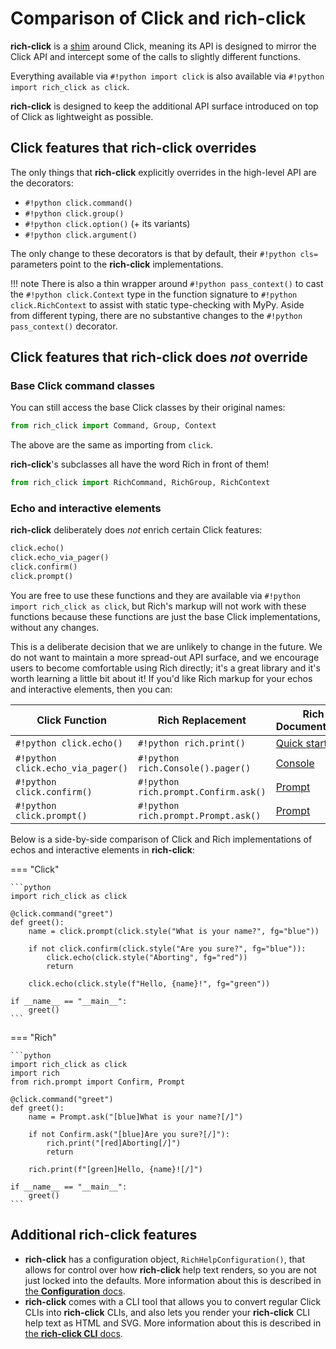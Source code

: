 # Comparison of Click and rich-click

**rich-click** is a [shim](https://en.wikipedia.org/wiki/Shim_(computing)) around Click,
meaning its API is designed to mirror the Click API and intercept some of the calls to slightly different functions.

Everything available via `#!python import click` is also available via `#!python import rich_click as click`.

**rich-click** is designed to keep the additional API surface introduced on top of Click as lightweight as possible.

## Click features that rich-click overrides

The only things that **rich-click** explicitly overrides in the high-level API are the decorators:

- `#!python click.command()`
- `#!python click.group()`
- `#!python click.option()` (+ its variants)
- `#!python click.argument()`

The only change to these decorators is that by default, their `#!python cls=` parameters point to the **rich-click** implementations.

!!! note
    There is also a thin wrapper around `#!python pass_context()` to cast the `#!python click.Context` type in the function signature to `#!python click.RichContext` to assist with static type-checking with MyPy. Aside from different typing, there are no substantive changes to the `#!python pass_context()` decorator.

## Click features that rich-click does _not_ override

### Base Click command classes

You can still access the base Click classes by their original names:

```python
from rich_click import Command, Group, Context
```

The above are the same as importing from `click`.

**rich-click**'s subclasses all have the word Rich in front of them!

```python
from rich_click import RichCommand, RichGroup, RichContext
```

### Echo and interactive elements

**rich-click** deliberately does _not_ enrich certain Click features:

```python
click.echo()
click.echo_via_pager()
click.confirm()
click.prompt()
```

You are free to use these functions and they are available via `#!python import rich_click as click`,
but Rich's markup will not work with these functions because these functions are just the base Click implementations,
without any changes.

This is a deliberate decision that we are unlikely to change in the future.
We do not want to maintain a more spread-out API surface, and we encourage users to become comfortable using Rich directly; it's a great library and it's worth learning a little bit about it!
If you'd like Rich markup for your echos and interactive elements, then you can:

| Click Function                    | Rich Replacement                     | Rich Documentation |
|-----------------------------------|--------------------------------------|---------------|
| `#!python click.echo()`           | `#!python rich.print()`              | [Quick start](https://rich.readthedocs.io/en/stable/introduction.html#quick-start) |
| `#!python click.echo_via_pager()` | `#!python rich.Console().pager()`    | [Console](https://rich.readthedocs.io/en/stable/console.html#paging) |
| `#!python click.confirm()`        | `#!python rich.prompt.Confirm.ask()` | [Prompt](https://rich.readthedocs.io/en/stable/prompt.html) |
| `#!python click.prompt()`         | `#!python rich.prompt.Prompt.ask()`  | [Prompt](https://rich.readthedocs.io/en/stable/prompt.html) |

Below is a side-by-side comparison of Click and Rich implementations of echos and interactive elements in **rich-click**:

=== "Click"

    ```python
    import rich_click as click

    @click.command("greet")
    def greet():
        name = click.prompt(click.style("What is your name?", fg="blue"))

        if not click.confirm(click.style("Are you sure?", fg="blue")):
            click.echo(click.style("Aborting", fg="red"))
            return

        click.echo(click.style(f"Hello, {name}!", fg="green"))

    if __name__ == "__main__":
        greet()
    ```

=== "Rich"

    ```python
    import rich_click as click
    import rich
    from rich.prompt import Confirm, Prompt

    @click.command("greet")
    def greet():
        name = Prompt.ask("[blue]What is your name?[/]")

        if not Confirm.ask("[blue]Are you sure?[/]"):
            rich.print("[red]Aborting[/]")
            return

        rich.print(f"[green]Hello, {name}![/]")

    if __name__ == "__main__":
        greet()
    ```

## Additional rich-click features

- **rich-click** has a configuration object, `RichHelpConfiguration()`, that allows for control over how **rich-click** help text renders, so you are not just locked into the defaults. More information about this is described in [the **Configuration** docs](configuration.md).
- **rich-click** comes with a CLI tool that allows you to convert regular Click CLIs into **rich-click** CLIs, and also lets you render your **rich-click** CLI help text as HTML and SVG. More information about this is described in [the **rich-click CLI** docs](rich_click_cli.md).
